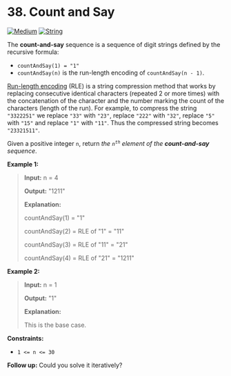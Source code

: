# 38. Count and Say

[![Medium](https://img.shields.io/badge/Medium-916f31)](#)
[![String](https://img.shields.io/badge/String-302f33)](#)

The **count-and-say** sequence is a sequence of digit strings defined
by the recursive formula:

- `countAndSay(1) = "1"`
- `countAndSay(n)` is the run-length encoding of
  `countAndSay(n - 1)`.

[Run-length encoding](https://en.wikipedia.org/wiki/Run-length_encoding)
(RLE) is a string compression method that works by replacing
consecutive identical characters (repeated 2 or more times) with the
concatenation of the character and the number marking the count of
the characters (length of the run). For example, to compress the
string `"3322251"` we replace `"33"` with `"23"`, replace `"222"`
with `"32"`, replace `"5"` with `"15"` and replace `"1"` with `"11"`.
Thus the compressed string becomes `"23321511"`.

Given a positive integer `n`, return _the <code>n<sup>th</sup></code>
element of the **count-and-say** sequence_.

**Example 1:**

> **Input:** n = 4
>
> **Output:** "1211"
>
> **Explanation:**
>
> countAndSay(1) = "1"
>
> countAndSay(2) = RLE of "1" = "11"
>
> countAndSay(3) = RLE of "11" = "21"
>
> countAndSay(4) = RLE of "21" = "1211"

**Example 2:**

> **Input:** n = 1
>
> **Output:** "1"
>
> **Explanation:**
>
> This is the base case.

**Constraints:**

- `1 <= n <= 30`

**Follow up:** Could you solve it iteratively?
